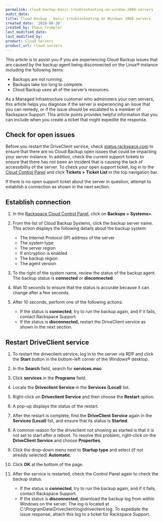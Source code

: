 ```yaml
---
permalink: cloud-backup-basic-troubleshooting-on-window-2008-servers
audit_date:
title: Cloud Backup - Basic troubleshooting on Windows 2008 servers
created_date: '2018-08-30'
created_by: Shaun Crumpler
last_modified_date: 
last_modified_by: 
product: Cloud Servers
product_url: cloud-servers
---
```


This article is to assist you if you are experiencing Cloud Backup issues that
are caused by the backup agent being disconnected on the Linux&reg; instance including
the following items:

* Backups are not running.
* Backups take too long to complete.
* Cloud Backup uses all of the server’s resources.

As a Managed Infrastructure customer who administers your own servers, this article
helps you diagnose if the server is experiencing an issue that you can remedy,
or if the issue should be escalated to a member of 
Rackspace Support. This article points provides helpful information that you
can include when you create a ticket that might expedite the response.

## Check for open issues

Before you restart the DriveClient service, check [status.rackspace.com](https://status.rackspace.com)
to ensure that there are no Cloud Backup open issues that could be impacting your server instance.
In addition, check the current support tickets to ensure that there has not been an incident that is
causing the lack of accessibility of the server.  To check your open support ticket, log in to the
[Cloud Control Panel](https://mycloud.rackspace.com/) and click **Tickets > Ticket List** in the top
navigation bar. 

If there is no open support ticket about the server in question, attempt to establish a connection
as shown in the next section.

## Establish connection

1. In the [Rackspace Cloud Control Panel](https://mycloud.rackspace.com), click on
   **Backups > Systems>**.
   
2. From the list of Cloud Backup Systems, click the backup server name.
   This action displays the following details about the backup system:
   
   - The Internet Protocol (IP) address of the server
   - The system type
   - The server region
   - If encryption is enabled
   - The backup region 
   - The agent version
   
3. To the right of the system name, review the status of the backup agent. The backup
   status is **connected** or **disconnected**.
   
4. Wait 10 seconds to ensure that the status is accurate because it can change after a few seconds.

5. After 10 seconds, perform one of the following actions:

   - If the status is **connected**, try to run the backup again, and if it fails, contact Rackspace Support.
   - If the status is **disconnected**, restart the DriveClient service as shown in the next section.

## Restart DriveClient service

1. To restart the driveclient service, log in to the server via RDP and click the
   **Start** button in the bottom-left corner of the Windows&reg; desktop.
   
2. In the **Search** field, search for **services.msc**.

3. Click **services** in the **Programs** field.

4. Locate the **Driveclient Service** in the **Services (Local)** list.

5. Right-click on **Driveclient Service** and then choose the **Restart** option.

6. A pop-up displays the status of the restart.

7. After the restart is complete, find the **DriveClient Service** again in the **Services (Local)**
   list, and ensure that its status is **Started**.
   
8. A common reason for the driveclient not showing as started is that it is not set to start after
  a reboot. To resolve this problem, right-click on the **DriveClient Service** and choose **Properties**.
  
9. Click the drop-down menu next to **Startup type** and select (if not already selected) **Automatic**.

10. Click **OK** at the bottom of the page.

11. After the service is restarted, check the Control Panel again to check the backup status.
   
    - If the status is **connected**, try to run the backup again, and if it fails, contact
      Rackspace Support.
    - If the status is **disconnected**, download the backup log from within Windows on the server.
      The log is located at C:\ProgramData\Driveclient\log\driveclient.log. To expediate the issue
      response, attach this log to a ticket for Rackspace Support.
